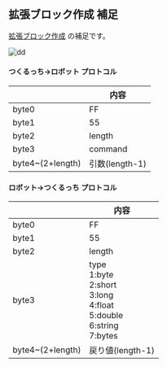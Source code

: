 ## 拡張ブロック作成 補足  

[拡張ブロック作成](http://sohta02.web.fc2.com/familyday_extension.html) の補足です。

![dd](http://sohta02.web.fc2.com/images/image621.png)

#### つくるっち→ロボット プロトコル  

| | 内容 |
| ---- | ---- |
| byte0 | FF |
| byte1 | 55 |
| byte2 | length |
| byte3 | command |
| byte4~(2+length) | 引数(length-1) |

#### ロボット→つくるっち プロトコル  

| | 内容 |
| ---- | ---- |
| byte0 | FF |
| byte1 | 55 |
| byte2 | length |
| byte3 | type<br />1:byte<br />2:short<br />3:long<br />4:float<br />5:double<br />6:string<br />7:bytes |
| byte4~(2+length) | 戻り値(length-1) |


